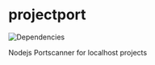 # projectport

![Dependencies](https://david-dm.org/Raymonzut/projectport.svg)

Nodejs Portscanner for localhost projects
